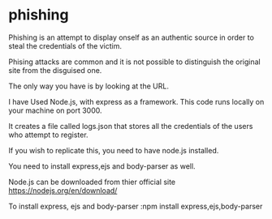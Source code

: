# phishing
Phishing is an attempt to display onself as an authentic source in order to steal the credentials of the victim.

Phising attacks are common and it is not possible to distinguish the original site from the disguised one.

The only way you have is by looking at the URL.

I have Used Node.js, with express as a framework.
This code runs locally on your machine on port 3000.

It creates a file called logs.json that stores all the credentials of the users who attempt to register.

If you wish to replicate this, you need to have node.js installed.

You need to install express,ejs and body-parser as well.

Node.js can be downloaded from thier official site https://nodejs.org/en/download/

To install express, ejs and body-parser :npm install express,ejs,body-parser
